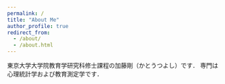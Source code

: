```yaml
---
permalink: /
title: "About Me"
author_profile: true
redirect_from: 
  - /about/
  - /about.html
---
```


東京大学大学院教育学研究科修士課程の加藤剛（かとうつよし）です．
専門は心理統計学および教育測定学です．